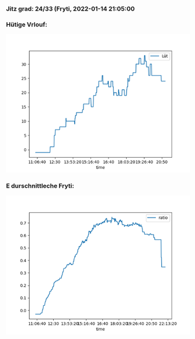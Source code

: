 ### Jitz grad: 24/33 (Fryti, 2022-01-14 21:05:00

### Hütige Vrlouf:
![Graph](Today.png)

### E durschnittleche Fryti:
![Graph](Fryti.png)